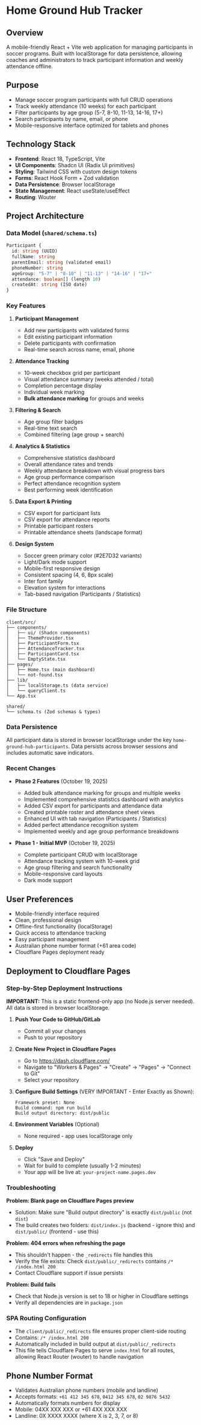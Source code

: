 # Home Ground Hub Tracker

## Overview
A mobile-friendly React + Vite web application for managing participants in soccer programs. Built with localStorage for data persistence, allowing coaches and administrators to track participant information and weekly attendance offline.

## Purpose
- Manage soccer program participants with full CRUD operations
- Track weekly attendance (10 weeks) for each participant
- Filter participants by age group (5-7, 8-10, 11-13, 14-16, 17+)
- Search participants by name, email, or phone
- Mobile-responsive interface optimized for tablets and phones

## Technology Stack
- **Frontend**: React 18, TypeScript, Vite
- **UI Components**: Shadcn UI (Radix UI primitives)
- **Styling**: Tailwind CSS with custom design tokens
- **Forms**: React Hook Form + Zod validation
- **Data Persistence**: Browser localStorage
- **State Management**: React useState/useEffect
- **Routing**: Wouter

## Project Architecture

### Data Model (`shared/schema.ts`)
```typescript
Participant {
  id: string (UUID)
  fullName: string
  parentEmail: string (validated email)
  phoneNumber: string
  ageGroup: "5-7" | "8-10" | "11-13" | "14-16" | "17+"
  attendance: boolean[] (length 10)
  createdAt: string (ISO date)
}
```

### Key Features
1. **Participant Management**
   - Add new participants with validated forms
   - Edit existing participant information
   - Delete participants with confirmation
   - Real-time search across name, email, phone

2. **Attendance Tracking**
   - 10-week checkbox grid per participant
   - Visual attendance summary (weeks attended / total)
   - Completion percentage display
   - Individual week marking
   - **Bulk attendance marking** for groups and weeks

3. **Filtering & Search**
   - Age group filter badges
   - Real-time text search
   - Combined filtering (age group + search)

4. **Analytics & Statistics**
   - Comprehensive statistics dashboard
   - Overall attendance rates and trends
   - Weekly attendance breakdown with visual progress bars
   - Age group performance comparison
   - Perfect attendance recognition system
   - Best performing week identification

5. **Data Export & Printing**
   - CSV export for participant lists
   - CSV export for attendance reports
   - Printable participant rosters
   - Printable attendance sheets (landscape format)

6. **Design System**
   - Soccer green primary color (#2E7D32 variants)
   - Light/Dark mode support
   - Mobile-first responsive design
   - Consistent spacing (4, 6, 8px scale)
   - Inter font family
   - Elevation system for interactions
   - Tab-based navigation (Participants / Statistics)

### File Structure
```
client/src/
├── components/
│   ├── ui/ (Shadcn components)
│   ├── ThemeProvider.tsx
│   ├── ParticipantForm.tsx
│   ├── AttendanceTracker.tsx
│   ├── ParticipantCard.tsx
│   └── EmptyState.tsx
├── pages/
│   ├── Home.tsx (main dashboard)
│   └── not-found.tsx
├── lib/
│   ├── localStorage.ts (data service)
│   └── queryClient.ts
└── App.tsx

shared/
└── schema.ts (Zod schemas & types)
```

### Data Persistence
All participant data is stored in browser localStorage under the key `home-ground-hub-participants`. Data persists across browser sessions and includes automatic save indicators.

### Recent Changes
- **Phase 2 Features** (October 19, 2025)
  - Added bulk attendance marking for groups and multiple weeks
  - Implemented comprehensive statistics dashboard with analytics
  - Added CSV export for participants and attendance data
  - Created printable roster and attendance sheet views
  - Enhanced UI with tab navigation (Participants / Statistics)
  - Added perfect attendance recognition system
  - Implemented weekly and age group performance breakdowns

- **Phase 1 - Initial MVP** (October 19, 2025)
  - Complete participant CRUD with localStorage
  - Attendance tracking system with 10-week grid
  - Age group filtering and search functionality
  - Mobile-responsive card layouts
  - Dark mode support

## User Preferences
- Mobile-friendly interface required
- Clean, professional design
- Offline-first functionality (localStorage)
- Quick access to attendance tracking
- Easy participant management
- Australian phone number format (+61 area code)
- Cloudflare Pages deployment ready

## Deployment to Cloudflare Pages

### Step-by-Step Deployment Instructions

**IMPORTANT:** This is a static frontend-only app (no Node.js server needed). All data is stored in browser localStorage.

1. **Push Your Code to GitHub/GitLab**
   - Commit all your changes
   - Push to your repository

2. **Create New Project in Cloudflare Pages**
   - Go to https://dash.cloudflare.com/
   - Navigate to "Workers & Pages" → "Create" → "Pages" → "Connect to Git"
   - Select your repository

3. **Configure Build Settings** (VERY IMPORTANT - Enter Exactly as Shown):
   ```
   Framework preset: None
   Build command: npm run build
   Build output directory: dist/public
   ```

4. **Environment Variables** (Optional)
   - None required - app uses localStorage only

5. **Deploy**
   - Click "Save and Deploy"
   - Wait for build to complete (usually 1-2 minutes)
   - Your app will be live at: `your-project-name.pages.dev`

### Troubleshooting

**Problem: Blank page on Cloudflare Pages preview**
- Solution: Make sure "Build output directory" is exactly `dist/public` (not `dist`)
- The build creates two folders: `dist/index.js` (backend - ignore this) and `dist/public/` (frontend - use this)

**Problem: 404 errors when refreshing the page**
- This shouldn't happen - the `_redirects` file handles this
- Verify the file exists: Check `dist/public/_redirects` contains `/* /index.html 200`
- Contact Cloudflare support if issue persists

**Problem: Build fails**
- Check that Node.js version is set to 18 or higher in Cloudflare settings
- Verify all dependencies are in `package.json`

### SPA Routing Configuration

- The `client/public/_redirects` file ensures proper client-side routing
- Contains: `/* /index.html 200`
- Automatically included in build output at `dist/public/_redirects`
- This file tells Cloudflare Pages to serve `index.html` for all routes, allowing React Router (wouter) to handle navigation

## Phone Number Format

- Validates Australian phone numbers (mobile and landline)
- Accepts formats: `+61 412 345 678`, `0412 345 678`, `02 9876 5432`
- Automatically formats numbers for display
- Mobile: 04XX XXX XXX or +61 4XX XXX XXX
- Landline: 0X XXXX XXXX (where X is 2, 3, 7, or 8)
